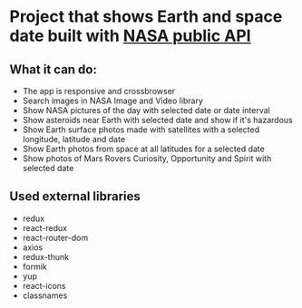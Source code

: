 # Project that shows Earth and space date built with [NASA public API](https://api.nasa.gov/)

## What it can do:
- The app is responsive and crossbrowser
- Search images in NASA Image and Video library
- Show NASA pictures of the day with selected date or date interval
- Show asteroids near Earth with selected date and show if it's hazardous
- Show Earth surface photos made with satellites with a selected longitude, latitude and date
- Show Earth photos from space at all latitudes for a selected date
- Show photos of Mars Rovers Curiosity, Opportunity and Spirit with selected date

## Used external libraries
- redux
- react-redux
- react-router-dom
- axios
- redux-thunk
- formik
- yup
- react-icons
 - classnames
